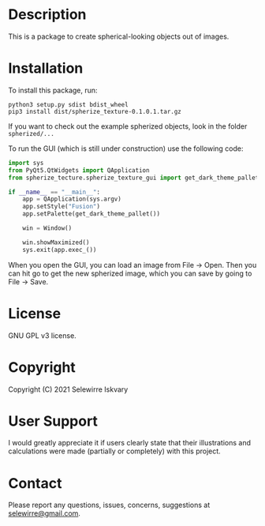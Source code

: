 [comment]: https://www.jetbrains.com/help/pycharm/markdown.html#code-blocks
[comment]: https://www.markdownguide.org/basic-syntax/
# Description
This is a package to create spherical-looking objects out of images.

# Installation
To install this package, run:

```
python3 setup.py sdist bdist_wheel
pip3 install dist/spherize_texture-0.1.0.1.tar.gz
```

If you want to check out the example spherized objects, look in the folder `spherized/...`

To run the GUI (which is still under construction) use the following code:

```python
import sys
from PyQt5.QtWidgets import QApplication
from spherize_tecture.spherize_texture_gui import get_dark_theme_pallet, Window

if __name__ == "__main__":
    app = QApplication(sys.argv)
    app.setStyle("Fusion")
    app.setPalette(get_dark_theme_pallet())

    win = Window()

    win.showMaximized()
    sys.exit(app.exec_())
```

When you open the GUI, you can load an image from File -> Open.
Then you can hit go to get the new spherized image, which you can save by going to File -> Save.

# License 
GNU GPL v3 license.

# Copyright
Copyright (C) 2021 Selewirre Iskvary

# User Support
I would greatly appreciate it if users clearly state that their illustrations and calculations were made 
(partially or completely) with this project.

# Contact
Please report any questions, issues, concerns, suggestions at <selewirre@gmail.com>.
